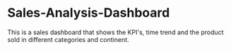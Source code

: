 # Sales-Analysis-Dashboard
This is a sales dashboard that shows the KPI's, time trend and the product sold in different categories and continent.


